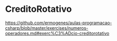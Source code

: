 # CreditoRotativo
https://github.com/ermogenes/aulas-programacao-csharp/blob/master/exercises/numeros-operadores.md#exerc%C3%ADcio-creditorotativo
